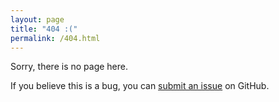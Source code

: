 ```yaml
---
layout: page
title: "404 :("
permalink: /404.html
---
```


Sorry, there is no page here.

If you believe this is a bug, you can [submit an issue] on GitHub.

[submit an issue]: https://github.com/DeepGraphLearning/torchdrug/issues